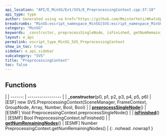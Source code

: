 ```yaml
---
api_location: "API/E_MinSG/Ext/SVS/E_PreprocessingContext.cpp:37:18"
api_type: type
author: Generated using <a href="https://github.com/MeisterYeti/WhatsUpDoc">WhatsUpDoc</a>
breadcrumbs: "MinSG:escript_namespace_MinSG|SVS:escript_namespace_MinSG_SVS"
category: "MinSG"
keywords: _constructor, preprocessSingleNode, isFinished, getNumRemainingNodes
layout: e_api
permalink: escript_type_MinSG_SVS_PreprocessingContext
show_in_toc: true
sidebar: e_api_sidebar
subcategory: "SVS"
title: "PreprocessingContext"
toc: false
---
```


## Functions

|
| ------: | ----------------- |
| **_constructor**(p0, p1, p2, p3, p4, p5, p6) | [ESF] new SVS.PreprocessingContext(SceneManager, FrameContext, GroupNode, Array, Number, Bool, Bool) |
| **[preprocessSingleNode](classMinSG_1_1SVS_1_1PreprocessingContext#classMinSG_1_1SVS_1_1PreprocessingContext_1a123e4b82f088d26d1f50e78d92853f79)**() | [ESMF] Void PreprocessingContext.preprocessSingleNode() |
| **[isFinished](classMinSG_1_1SVS_1_1PreprocessingContext#classMinSG_1_1SVS_1_1PreprocessingContext_1a4ebace5210f1fb515edd17e8a7c7ca57)**() | [ESMF] Bool PreprocessingContext.isFinished() |
| **[getNumRemainingNodes](classMinSG_1_1SVS_1_1PreprocessingContext#classMinSG_1_1SVS_1_1PreprocessingContext_1a133363a9ac2c40f4a45cd21104e249e7)**() | [ESMF] Number PreprocessingContext.getNumRemainingNodes() |
{: .nohead .nowrap1 }
